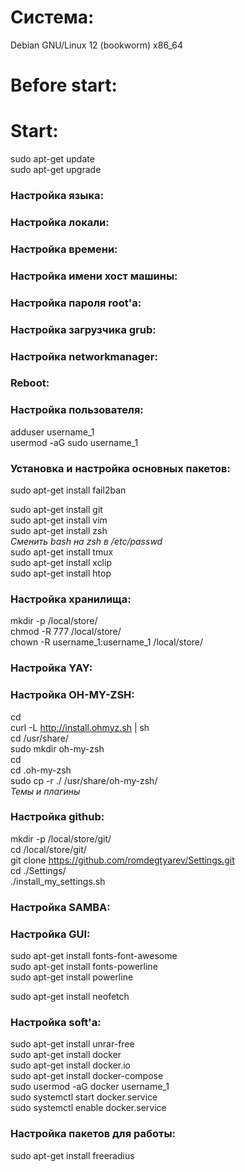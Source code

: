# Система:  
Debian GNU/Linux 12 (bookworm) x86_64

# Before start:  

# Start:  
sudo apt-get update  
sudo apt-get upgrade  

### Настройка языка:  

### Настройка локали:  

### Настройка времени:  

### Настройка имени хост машины:  

### Настройка пароля root'a:  

### Настройка загрузчика grub:  

### Настройка networkmanager:  

### Reboot:  

### Настройка пользователя:  
adduser username_1  
usermod -aG sudo username_1  

### Установка и настройка основных пакетов:  
sudo apt-get install fail2ban  
  
sudo apt-get install git  
sudo apt-get install vim  
sudo apt-get install zsh  
*Сменить bash на zsh в /etc/passwd*  
sudo apt-get install tmux  
sudo apt-get install xclip  
sudo apt-get install htop  

### Настройка хранилища:  
mkdir -p /local/store/  
chmod -R 777 /local/store/  
chown -R username_1:username_1 /local/store/  

### Настройка YAY:  

### Настройка OH-MY-ZSH:  
cd  
curl -L http://install.ohmyz.sh | sh  
cd /usr/share/  
sudo mkdir oh-my-zsh  
cd  
cd .oh-my-zsh  
sudo cp -r ./ /usr/share/oh-my-zsh/  
*Темы и плагины*  

### Настройка github:  
mkdir -p /local/store/git/  
cd /local/store/git/  
git clone https://github.com/romdegtyarev/Settings.git  
cd ./Settings/  
./install_my_settings.sh  

### Настройка SAMBA:  

### Настройка GUI:  
sudo apt-get install fonts-font-awesome  
sudo apt-get install fonts-powerline  
sudo apt-get install powerline  

sudo apt-get install neofetch  

### Настройка soft'a:  
sudo apt-get install unrar-free  
sudo apt-get install docker  
sudo apt-get install docker.io  
sudo apt-get install docker-compose  
sudo usermod -aG docker username_1  
sudo systemctl start docker.service  
sudo systemctl enable docker.service  

### Настройка пакетов для работы:  
sudo apt-get install freeradius  


